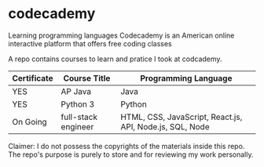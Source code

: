 # codecademy

Learning programming languages
Codecademy is an American online interactive platform that offers free coding classes

A repo contains courses to learn and pratice I took at codcademy.

| Certificate    |Course Title              | Programming Language  |
| -------------- | ------------------------ | ------------ |
| YES            |AP Java                   |Java          |
| YES            |Python 3                  |Python            |
| On Going       |full-stack engineer       |HTML, CSS, JavaScript, React.js, API, Node.js, SQL, Node            |


Claimer: I do not possess the copyrights of the materials inside this repo. 
The repo's purpose is purely to store and for reviewing my work personally.
